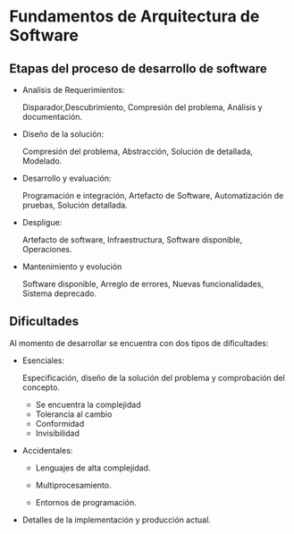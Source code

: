 # Fundamentos de Arquitectura de Software

## Etapas del proceso de desarrollo de software
- Analisis de Requerimientos:

    Disparador,Descubrimiento, Compresión del problema, Análisis y documentación.

- Diseño de la solución:

    Compresión del problema, Abstracción, Solución de detallada,
    Modelado.

- Desarrollo y evaluación:

    Programación e integración, Artefacto de Software, Automatización de pruebas, Solución detallada.
- Despligue:

    Artefacto de software, Infraestructura, Software disponible,
    Operaciones.

- Mantenimiento y evolución

    Software disponible, Arreglo de errores, Nuevas funcionalidades, Sistema deprecado.

## Dificultades  

Al momento de desarrollar se encuentra con dos tipos de dificultades:

- Esenciales:

    Especificación, diseño de la solución del problema y comprobación del concepto.

    - Se encuentra la complejidad
    - Tolerancia al cambio
    - Conformidad
    - Invisibilidad

- Accidentales:

    - Lenguajes de alta complejidad.
        
    - Multiprocesamiento.

    - Entornos de programación.

- Detalles de la implementación y producción actual.
